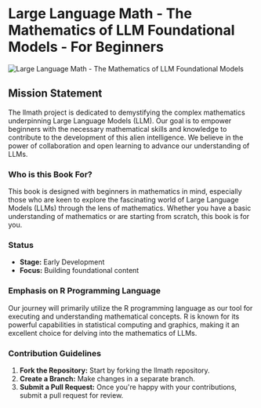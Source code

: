 # Large Language Math - The Mathematics of LLM Foundational Models - For Beginners

![Large Language Math - The Mathematics of LLM Foundational Models](/cover.png)

## Mission Statement
The llmath project is dedicated to demystifying the complex mathematics underpinning Large Language Models (LLM). Our goal is to empower beginners with the necessary mathematical skills and knowledge to contribute to the development of this alien intelligence. We believe in the power of collaboration and open learning to advance our understanding of LLMs.

### Who is this Book For?
This book is designed with beginners in mathematics in mind, especially those who are keen to explore the fascinating world of Large Language Models (LLMs) through the lens of mathematics. Whether you have a basic understanding of mathematics or are starting from scratch, this book is for you.


### Status
- **Stage:** Early Development
- **Focus:** Building foundational content

### Emphasis on R Programming Language
Our journey will primarily utilize the R programming language as our tool for executing and understanding mathematical concepts. R is known for its powerful capabilities in statistical computing and graphics, making it an excellent choice for delving into the mathematics of LLMs. 

### Contribution Guidelines
1. **Fork the Repository:** Start by forking the llmath repository.
2. **Create a Branch:** Make changes in a separate branch.
3. **Submit a Pull Request:** Once you're happy with your contributions, submit a pull request for review.

